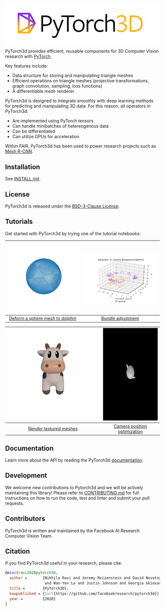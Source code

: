 <img src=".github/pytorch3dlogo.png" width="900"/>

PyTorch3d provides efficient, reusable components for 3D Computer Vision research with [PyTorch](https://pytorch.org).

Key features include:
- Data structure for storing and manipulating triangle meshes
- Efficient operations on triangle meshes (projective transformations, graph convolution, sampling, loss functions)
- A differentiable mesh renderer

PyTorch3d is designed to integrate smoothly with deep learning methods for predicting and manipulating 3D data.
For this reason, all operators in PyTorch3d:
- Are implemented using PyTorch tensors
- Can handle minibatches of hetereogenous data
- Can be differentiated
- Can utilize GPUs for acceleration

Within FAIR, PyTorch3d has been used to power research projects such as [Mesh R-CNN](https://arxiv.org/abs/1906.02739).

## Installation

See [INSTALL.md](INSTALL.md).

## License

PyTorch3d is released under the [BSD-3-Clause License](LICENSE).

## Tutorials

Get started with PyTorch3d by trying one of the tutorial notebooks:

| <img src=".github/dolphin_deform.gif" width="500"/> | <img src=".github/bundle_adjust.gif" width="500"/> |
|:---:|:---:|
| [Deform a sphere mesh to dolphin](https://github.com/fairinternal/pytorch3d/blob/master/docs/tutorials/deform_source_mesh_to_target_mesh.ipynb)| [Bundle adjustment](https://github.com/fairinternal/pytorch3d/blob/master/docs/tutorials/bundle_adjustment.ipynb) |

| <img src=".github/render_textured_mesh.gif" width="600"/> | <img src=".github/camera_position_teapot.gif" width="300" height="300"/>
|:---:|:---:|
| [Render textured meshes](https://github.com/fairinternal/pytorch3d/blob/master/docs/tutorials/render_textured_meshes.ipynb)| [Camera position optimization](https://github.com/fairinternal/pytorch3d/blob/master/docs/tutorials/camera_position_optimization_with_differentiable_rendering.ipynb)|

## Documentation

Learn more about the API by reading the PyTorch3d [documentation](https://pytorch3d.readthedocs.org/).

## Development

We welcome new contributions to Pytorch3d and we will be actively maintaining this library! Please refer to [CONTRIBUTING.md](CONTRIBUTING.md) for full instructions on how to run the code, test and linter and submit your pull requests.

## Contributors

PyTorch3d is written and maintained by the Facebook AI Research Computer Vision Team.

## Citation

If you find PyTorch3d useful in your research, please cite:

```bibtex
@misc{ravi2020pytorch3d,
  author =       {Nikhila Ravi and Jeremy Reizenstein and David Novotny and Taylor Gordon
                  and Wan-Yen Lo and Justin Johnson and Georgia Gkioxari},
  title =        {PyTorch3D},
  howpublished = {\url{https://github.com/facebookresearch/pytorch3d}},
  year =         {2020}
}
```
